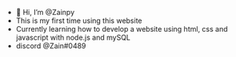 - 👋 Hi, I’m @Zainpy
- This is my first time using this website
- Currently learning how to develop a website using html, css and javascript with node.js and mySQL
- discord @Zain#0489

<!---
Zainpy/Zainpy is a ✨ special ✨ repository because its `README.md` (this file) appears on your GitHub profile.
You can click the Preview link to take a look at your changes.
--->
